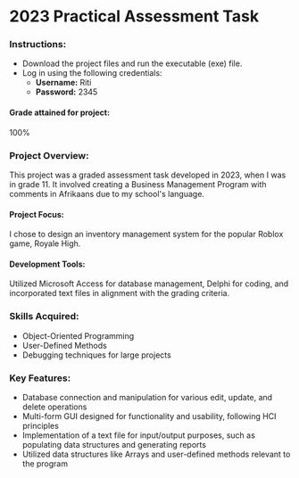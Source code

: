# 2023 Practical Assessment Task

### Instructions:
- Download the project files and run the executable (exe) file.
- Log in using the following credentials:
  - **Username:** Riti
  - **Password:** 2345

#### Grade attained for project:
100%

### Project Overview:
This project was a graded assessment task developed in 2023, when I was in grade 11. It involved creating a Business Management Program with comments in Afrikaans due to my school's language.

#### Project Focus:
I chose to design an inventory management system for the popular Roblox game, Royale High.

#### Development Tools:
Utilized Microsoft Access for database management, Delphi for coding, and incorporated text files in alignment with the grading criteria.

### Skills Acquired:
- Object-Oriented Programming
- User-Defined Methods
- Debugging techniques for large projects

### Key Features:
- Database connection and manipulation for various edit, update, and delete operations
- Multi-form GUI designed for functionality and usability, following HCI principles
- Implementation of a text file for input/output purposes, such as populating data structures and generating reports
- Utilized data structures like Arrays and user-defined methods relevant to the program
